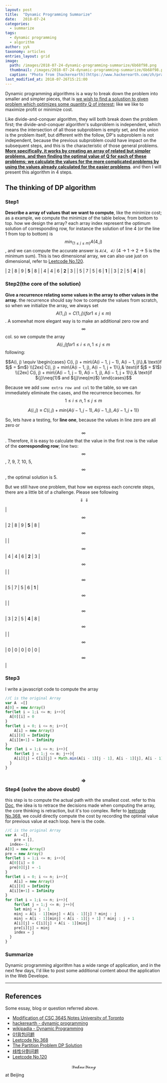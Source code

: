 ```yaml
---
layout: post
title:  "Dynamic Programming Summarize"
date:   2018-07-24
categories:
  - summarize
tags: 
  - dynamic programming
  - algorithm
author: yyk
taxonomy: articles
entries_layout: grid
image: 
  path: /images/2018-07-24-dynamic-programming-summarize/6b68f98.png
  thumbnail: /images/2018-07-24-dynamic-programming-summarize/6b68f98.png
  caption: "Photo from [hackerearth](https://www.hackerearth.com/zh/practice/algorithms/dynamic-programming/introduction-to-dynamic-programming-1/tutorial/)"
last_modified_at: 2018-07-26T15:21:00
---
```


Dynamic programming algorithms is a way to break down the problem into smaller and simpler pieces, that is [we wish to find a solustion to given problem which optimizes some quantity Q of interest](http://www.cs.mun.ca/~kol/courses/2711-w08/dynprog-2711.pdf); like we like to maximize profit or minimize cost.

Like divide-and-conquer algorithm, they will both break down the problem first; the divide-and-conquer algorithm's subproblem is independent, which means the intersection of all those subproblem is empty set, and the union is the problem itself, but different with the follow, DP's subproblem is not independent, because the previous subproblem could have impact on the subsequent steps, and this is the characteristic of those general problems. [**More specifically, it works by creating an array of related but simpler problems, and then finding the optimal value of Q for each of these problems; we calculate the values for the more complicated problems by using the values already calculated for the easier problems**](http://www.cs.mun.ca/~kol/courses/2711-w08/dynprog-2711.pdf). and then I will present this algorithm in 4 steps.

## The thinking of DP algorithm

### Step1

**Describe a array of values that we want to compute**, like the minimize cost; as a example, we compute the minimize of the table below, from bottom to top. how we design the array? each array index represent the optimum solution of corresponding row, for instance the solution of line 4 (or the line 1 from top to bottom) is $$min_{\{1\leqslant{j}\leqslant{m}\}}A(4, j)$$, and we can compute the accurate answer is *`A(4, 4)`* (4 -> 1 -> 2 -> 5 is the minimum sum). This is two dimensional array, we can also use just on dimensional, refer to [Leetcode No.120](https://leetcode.com/problems/triangle/discuss/38730/DP-Solution-for-Triangle).

| 2 | 8 | 9 | **5** | 8 |
| 4 | 4 | 6 | **2** | 3 |
| 5 | 7 | 5 | 6 | **1** |
| 3 | 2 | 5 | **4** | 8 |

### Step2(the core of the solution)

**Give a recurrence relating some values in the array to other values in the array.** the recurrence should say how to compute the values from scratch, so when we initialize the array, we always set $$A(1, j) = C(1, j) (for 1 ≤ j ≤ m)$$. A somewhat more elegant way is to make an additional zero row and $$\infty$$ col. so we compute the array $$A(i, j) for 1 ≤ i ≤ n, 1 ≤ j ≤ m$$ following:

$$A(i, j) \equiv
\begin{cases}
C(i, j) + min\{A(i − 1, j − 1), A(i − 1, j)\},& \text{if $j$ = $m$} \\[2ex]
C(i, j) + min\{A(i − 1, j), A(i − 1, j + 1)\},& \text{if $j$ = $1$} \\[2ex]
C(i, j) + min\{A(i − 1, j − 1), A(i − 1, j), A(i − 1, j + 1)\},& \text{if ${j}\neq{1}$ and ${j}\neq{m}$}
\end{cases}$$

Because we add `some extra row and col` to the table, so we can immediately eliminate the cases, and the recurrence becomes. for $$1 ≤ i ≤ n, 1 ≤ j ≤ m$$

$$A(i, j) \equiv C(i, j) + min\{A(i − 1, j − 1), A(i − 1, j), A(i − 1, j + 1)\}$$

So, lets have a testing, for **line one**, because the values in line zero are all zero or $$\infty$$. Therefore, it is easy to calculate that the value in the first row is the value of the **corresponding row**; line two: $$\infty$$, 7, 9, 7, 10, 5, $$\infty$$, the optimal solution is 5.

But we still have one problem, that how we express each concrete steps, there are a little bit of a challenge. Please see following $$\Downarrow\Downarrow$$

| $$\infty$$ | 2 | 8 | 9 | **5** | 8 | $$\infty$$ |
| $$\infty$$ | 4 | 4 | 6 | **2** | 3 | $$\infty$$ |
| $$\infty$$ | 5 | 7 | 5 | 6 | **1** | $$\infty$$ |
| $$\infty$$ | 3 | 2 | 5 | **4** | 8 | $$\infty$$ |
| $$\infty$$ | 0 | 0 | 0 | 0 | 0 | $$\infty$$ |

### Step3

I write a javascript code to compute the array

``` javascript
//C is the original Array
var A  =[]
A[0] = new Array()
for(let i = 1;i <= m; i++){
  A[0][i] = 0
}
for(let i = 0; i <= n; i++){
	A[i] = new Array()
  A[i][0] = Infinity
  A[i][m+1] = Infinity
}
for (let i = 1;i <= n; i++){
	for(let j = 1;j <= m; j++){
  	A[i][j] = C[i][j] + Math.min(A[i - 1][j - 1], A[i - 1][j], A[i - 1][j + 1])
  }
}
```

### $$\Rightarrow$$Step4 (solve the above doubt)

this step is to compute the actual path with the smallest cost. refer to this [Doc](http://www.cs.mun.ca/~kol/courses/2711-w08/dynprog-2711.pdf), the idea is to retrace the decisions made when computing the array, the core thinking is retraction, but it's too complex. Refer to [leetcode No.368](https://leetcode.com/problems/largest-divisible-subset/discuss/84006/Classic-DP-solution-similar-to-LIS-O(n2)), we could directly compute the cost by recording the optimal value for previous value at each loop. here is the code.

```javascript
//C is the original Array
var A  =[],
	pre = [],
  index=-1;
A[0] = new Array()
pre = new Array()
for(let i = 1;i <= m; i++){
  A[0][i] = 0
  pre[0][j] = -1
}
for(let i = 0; i <= n; i++){
	A[i] = new Array()
  A[i][0] = Infinity
  A[i][m+1] = Infinity
}
for (let i = 1;i <= n; i++){
	for(let j = 1;j <= m; j++){
  	let minj = j - 1
    minj = A[i - 1][minj] < A[i - 1][j] ? minj : j
    minj = A[i - 1][minj] < A[i - 1][j + 1] ? minj : j + 1
  	A[i][j] = C[i][j] + A[i - 1][minj]
    pre[i][j] = minj
    index = j
  }
}
```

### Summarize

Dynamic programming algorithm has a wide range of application, and in the next few days, I'd like to post some additional content about the application in the Web Develope.

- - -

## References

Some essay, blog or question referred above.
- [Modification of CSC 364S Notes University of Toronto](http://www.cs.mun.ca/~kol/courses/2711-w08/dynprog-2711.pdf)
- [hackerearth - dynamic programming](https://www.hackerearth.com/zh/practice/algorithms/dynamic-programming/introduction-to-dynamic-programming-1/tutorial/)
- [wikipadia - Dynamic Programming](https://zh.wikipedia.org/zh-hans/%E5%8A%A8%E6%80%81%E8%A7%84%E5%88%92)
- [01背包问题](https://blog.csdn.net/xp731574722/article/details/70766804)
- [Leetcode No.368](https://leetcode.com/problems/largest-divisible-subset/discuss/84006/Classic-DP-solution-similar-to-LIS-O(n2))
- [The Partition Problem DP Solution](https://www8.cs.umu.se/kurser/TDBA77/VT06/algorithms/BOOK/BOOK2/NODE45.HTM)
- [线性分割问题](http://www.cnblogs.com/ccvcgds/archive/2013/06/03/3114481.html)
- [Leetcode No.120](https://leetcode.com/problems/triangle/discuss/38730/DP-Solution-for-Triangle)

$$\mathcal{Yukun Yang}$$ at Beijing